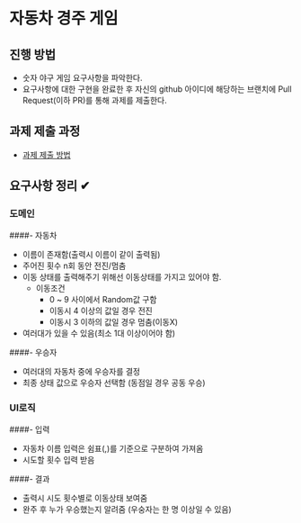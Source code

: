 # 자동차 경주 게임
## 진행 방법
* 숫자 야구 게임 요구사항을 파악한다.
* 요구사항에 대한 구현을 완료한 후 자신의 github 아이디에 해당하는 브랜치에 Pull Request(이하 PR)를 통해 과제를 제출한다.

## 과제 제출 과정
* [과제 제출 방법](https://github.com/next-step/nextstep-docs/tree/master/precourse)

## 요구사항 정리 ✔

### 도메인
####- 자동차
- 이름이 존재함(출력시 이름이 같이 출력됨) 
- 주어진 횟수 n회 동안 전진/멈춤
- 이동 상태를 출력해주기 위해선 이동상태를 가지고 있어야 함.
  - 이동조건
    - 0 ~ 9 사이에서 Random값 구함
    - 이동시 4 이상의 값일 경우 전진
    - 이동시 3 이하의 값일 경우 멈춤(이동X)
- 여러대가 있을 수 있음(최소 1대 이상이어야 함)

####- 우승자
- 여러대의 자동차 중에 우승자를 결정
- 최종 상태 값으로 우승자 선택함 (동점일 경우 공동 우승)

### UI로직
####- 입력
- 자동차 이름 입력은 쉼표(,)를 기준으로 구분하여 가져옴
- 시도할 횟수 입력 받음

####- 결과
- 출력시 시도 횟수별로 이동상태 보여줌
- 완주 후 누가 우승했는지 알려줌 (우숭자는 한 명 이상일 수 있음)